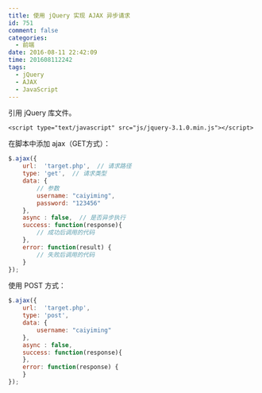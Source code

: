 ```yaml
---
title: 使用 jQuery 实现 AJAX 异步请求
id: 751
comment: false
categories:
  - 前端
date: 2016-08-11 22:42:09
time: 201608112242
tags:
  - jQuery
  - AJAX
  - JavaScript
---
```


引用 jQuery 库文件。

``` xhtml
<script type="text/javascript" src="js/jquery-3.1.0.min.js"></script>
```
<!--more-->

在脚本中添加 ajax（GET方式）：

``` js
$.ajax({
	url:  'target.php',  // 请求路径
	type: 'get',  // 请求类型
	data: { 
		// 参数
		username: "caiyiming",
		password: "123456"
	},
	async : false,  // 是否异步执行
	success: function(response){
		// 成功后调用的代码
	},
	error: function(result) {  
		// 失败后调用的代码
	}  
});
```
使用 POST 方式：

``` js
$.ajax({
	url:  'target.php', 
	type: 'post',
	data: { 
		username: "caiyiming"
	},
	async : false,
	success: function(response){
	},
	error: function(response) { 
	}  
});
```